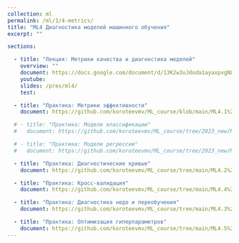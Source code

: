 ```yaml
---
collection: ml
permalink: /ml/1/4-metrics/
title: "ML4 Диагностика моделей машинного обучения"
excerpt: ""

sections:

  - title: "Лекция: Метрики качества и диагностика моделей" 
    overview: ""
    document: https://docs.google.com/document/d/13K2w3oJdoda1ayaxpvgNL2oI_hhSTAlmlQgkqcrx6qU/edit?usp=sharing
    youtube:
    slides: /pres/ml4/
    test:

  - title: "Практика: Метрики эффективности" 
    document: https://github.com/koroteevmv/ML_course/blob/main/ML4.1%20metrics/README.md

  # - title: "Практика: Модели классификации" 
  #   document: https://github.com/koroteevmv/ML_course/tree/2023_new/ML3.1%20classification

  # - title: "Практика: Модели регрессии" 
  #   document: https://github.com/koroteevmv/ML_course/tree/2023_new/ML3.3%20regression

  - title: "Практика: Диагностические кривые" 
    document: https://github.com/koroteevmv/ML_course/tree/main/ML4.2%20threshold/README.md

  - title: "Практика: Кросс-валидация" 
    document: https://github.com/koroteevmv/ML_course/tree/main/ML4.4%20cross-validation/README.md

  - title: "Практика: Диагностика недо и переобучения" 
    document: https://github.com/koroteevmv/ML_course/tree/main/ML4.3%20diagnostics/README.md

  - title: "Практика: Оптимизация гиперпараметров" 
    document: https://github.com/koroteevmv/ML_course/tree/main/ML4.5%20hyperparameters/README.md
---
```

